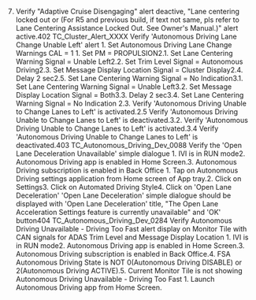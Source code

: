 7. Verify "Adaptive Cruise Disengaging" alert deactive, "Lane centering locked out or (For R5 and previous build, if text not same, pls refer to Lane Centering Assistance Locked Out. See Owner's Manual.)" alert active.402 TC_Cluster_Alert_XXXX Verify 'Autonomous Driving Lane Change Unable Left' alert 1. Set Autonomous Driving Lane Change Warnings CAL = 1 1. Set PM = PROPULSION2.1. Set Lane Centering Warning Signal = Unable Left2.2. Set Trim Level Signal = Autonomous Driving2.3. Set Message Display Location Signal = Cluster Display2.4. Delay 2 sec2.5. Set Lane Centering Warning Signal = No Indication3.1. Set Lane Centering Warning Signal = Unable Left3.2. Set Message Display Location Signal = Both3.3. Delay 2 sec3.4. Set Lane Centering Warning Signal = No Indication 2.3. Verify 'Autonomous Driving Unable to Change Lanes to Left' is activated.2.5 Verify 'Autonomous Driving Unable to Change Lanes to Left' is deactivated.3.2. Verify 'Autonomous Driving Unable to Change Lanes to Left' is activated.3.4 Verify 'Autonomous Driving Unable to Change Lanes to Left' is deactivated.403 TC_Autonomous_Driving_Dev_0088 Verify the 'Open Lane Deceleration Unavailable' simple dialogue 1. IVI is in RUN mode2. Autonomous Driving app is enabled in Home Screen.3. Autonomous Driving subscription is enabled in Back Office 1. Tap on Autonomous Driving settings application from Home screen of App tray.2. Click on Settings3. Click on Automated Driving Style4. Click on 'Open Lane Deceleration' 'Open Lane Deceleration' simple dialogue should be displayed with 'Open Lane Deceleration' title, "The Open Lane Acceleration Settings feature is currently unavailable" and 'OK' button404 TC_Autonomous_Driving_Dev_0284 Verify Autonomous Driving Unavailable - Driving Too Fast alert display on Monitor Tile with CAN signals for ADAS Trim Level and Message Display Location 1. IVI is in RUN mode2. Autonomous Driving app is enabled in Home Screen.3. Autonomous Driving subscription is enabled in Back Office.4. FSA Autonomous Driving State is NOT 0(Autonomous Driving DISABLE) or 2(Autonomous Driving ACTIVE).5. Current Monitor Tile is not showing Autonomous Driving Unavailable - Driving Too Fast 1. Launch Autonomous Driving app from Home Screen.